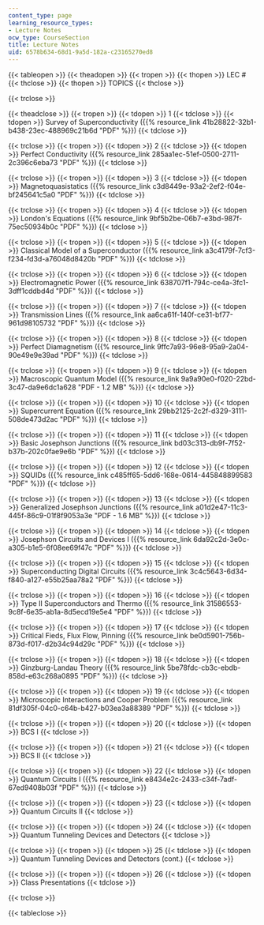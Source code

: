 ```yaml
---
content_type: page
learning_resource_types:
- Lecture Notes
ocw_type: CourseSection
title: Lecture Notes
uid: 6578b634-68d1-9a5d-182a-c23165270ed8
---
```


{{< tableopen >}}
{{< theadopen >}}
{{< tropen >}}
{{< thopen >}}
LEC #
{{< thclose >}}
{{< thopen >}}
TOPICS
{{< thclose >}}

{{< trclose >}}

{{< theadclose >}}
{{< tropen >}}
{{< tdopen >}}
1
{{< tdclose >}}
{{< tdopen >}}
Survey of Superconductivity ({{% resource_link 41b28822-32b1-b438-23ec-488969c21b6d "PDF" %}})
{{< tdclose >}}

{{< trclose >}}
{{< tropen >}}
{{< tdopen >}}
2
{{< tdclose >}}
{{< tdopen >}}
Perfect Conductivity ({{% resource_link 285aa1ec-51ef-0500-2711-2c396c6eba73 "PDF" %}})
{{< tdclose >}}

{{< trclose >}}
{{< tropen >}}
{{< tdopen >}}
3
{{< tdclose >}}
{{< tdopen >}}
Magnetoquasistatics ({{% resource_link c3d8449e-93a2-2ef2-f04e-bf245641c5a0 "PDF" %}})
{{< tdclose >}}

{{< trclose >}}
{{< tropen >}}
{{< tdopen >}}
4
{{< tdclose >}}
{{< tdopen >}}
London's Equations ({{% resource_link 9bf5b2be-06b7-e3bd-987f-75ec50934b0c "PDF" %}})
{{< tdclose >}}

{{< trclose >}}
{{< tropen >}}
{{< tdopen >}}
5
{{< tdclose >}}
{{< tdopen >}}
Classical Model of a Superconductor ({{% resource_link a3c4179f-7cf3-f234-fd3d-a76048d8420b "PDF" %}})
{{< tdclose >}}

{{< trclose >}}
{{< tropen >}}
{{< tdopen >}}
6
{{< tdclose >}}
{{< tdopen >}}
Electromagnetic Power ({{% resource_link 638707f1-794c-ce4a-3fc1-3dff1cddbd4d "PDF" %}})
{{< tdclose >}}

{{< trclose >}}
{{< tropen >}}
{{< tdopen >}}
7
{{< tdclose >}}
{{< tdopen >}}
Transmission Lines ({{% resource_link aa6ca61f-140f-ce31-bf77-961d98105732 "PDF" %}})
{{< tdclose >}}

{{< trclose >}}
{{< tropen >}}
{{< tdopen >}}
8
{{< tdclose >}}
{{< tdopen >}}
Perfect Diamagnetism ({{% resource_link 9ffc7a93-96e8-95a9-2a04-90e49e9e39ad "PDF" %}})
{{< tdclose >}}

{{< trclose >}}
{{< tropen >}}
{{< tdopen >}}
9
{{< tdclose >}}
{{< tdopen >}}
Macroscopic Quantum Model ({{% resource_link 9a9a90e0-f020-22bd-3c47-da9e6dc1a628 "PDF - 1.2 MB" %}})
{{< tdclose >}}

{{< trclose >}}
{{< tropen >}}
{{< tdopen >}}
10
{{< tdclose >}}
{{< tdopen >}}
Supercurrent Equation ({{% resource_link 29bb2125-2c2f-d329-3111-508de473d2ac "PDF" %}})
{{< tdclose >}}

{{< trclose >}}
{{< tropen >}}
{{< tdopen >}}
11
{{< tdclose >}}
{{< tdopen >}}
Basic Josephson Junctions ({{% resource_link bd03c313-db9f-7f52-b37b-202c0fae9e6b "PDF" %}})
{{< tdclose >}}

{{< trclose >}}
{{< tropen >}}
{{< tdopen >}}
12
{{< tdclose >}}
{{< tdopen >}}
SQUIDs ({{% resource_link c485ff65-5dd6-168e-0614-445848899583 "PDF" %}})
{{< tdclose >}}

{{< trclose >}}
{{< tropen >}}
{{< tdopen >}}
13
{{< tdclose >}}
{{< tdopen >}}
Generalized Josephson Junctions ({{% resource_link a01d2e47-11c3-445f-86c9-01f8f9053a3e "PDF - 1.6 MB" %}})
{{< tdclose >}}

{{< trclose >}}
{{< tropen >}}
{{< tdopen >}}
14
{{< tdclose >}}
{{< tdopen >}}
Josephson Circuits and Devices I ({{% resource_link 6da92c2d-3e0c-a305-b1e5-6f08ee69f47c "PDF" %}})
{{< tdclose >}}

{{< trclose >}}
{{< tropen >}}
{{< tdopen >}}
15
{{< tdclose >}}
{{< tdopen >}}
Superconducting Digital Circuits ({{% resource_link 3c4c5643-6d34-f840-a127-e55b25aa78a2 "PDF" %}})
{{< tdclose >}}

{{< trclose >}}
{{< tropen >}}
{{< tdopen >}}
16
{{< tdclose >}}
{{< tdopen >}}
Type II Superconductors and Thermo ({{% resource_link 31586553-9c8f-6e35-ab1a-8d5ecd19e5e4 "PDF" %}})
{{< tdclose >}}

{{< trclose >}}
{{< tropen >}}
{{< tdopen >}}
17
{{< tdclose >}}
{{< tdopen >}}
Critical Fieds, Flux Flow, Pinning ({{% resource_link be0d5901-756b-873d-f017-d2b34c94d29c "PDF" %}})
{{< tdclose >}}

{{< trclose >}}
{{< tropen >}}
{{< tdopen >}}
18
{{< tdclose >}}
{{< tdopen >}}
Ginzburg-Landau Theory ({{% resource_link 5be78fdc-cb3c-ebdb-858d-e63c268a0895 "PDF" %}})
{{< tdclose >}}

{{< trclose >}}
{{< tropen >}}
{{< tdopen >}}
19
{{< tdclose >}}
{{< tdopen >}}
Microscopic Interactions and Cooper Problem ({{% resource_link 81df305f-04c0-c64b-b427-b03ea3a88389 "PDF" %}})
{{< tdclose >}}

{{< trclose >}}
{{< tropen >}}
{{< tdopen >}}
20
{{< tdclose >}}
{{< tdopen >}}
BCS I
{{< tdclose >}}

{{< trclose >}}
{{< tropen >}}
{{< tdopen >}}
21
{{< tdclose >}}
{{< tdopen >}}
BCS II
{{< tdclose >}}

{{< trclose >}}
{{< tropen >}}
{{< tdopen >}}
22
{{< tdclose >}}
{{< tdopen >}}
Quantum Circuits I ({{% resource_link e8434e2c-2433-c34f-7adf-67ed9408b03f "PDF" %}})
{{< tdclose >}}

{{< trclose >}}
{{< tropen >}}
{{< tdopen >}}
23
{{< tdclose >}}
{{< tdopen >}}
Quantum Circuits II
{{< tdclose >}}

{{< trclose >}}
{{< tropen >}}
{{< tdopen >}}
24
{{< tdclose >}}
{{< tdopen >}}
Quantum Tunneling Devices and Detectors
{{< tdclose >}}

{{< trclose >}}
{{< tropen >}}
{{< tdopen >}}
25
{{< tdclose >}}
{{< tdopen >}}
Quantum Tunneling Devices and Detectors (cont.)
{{< tdclose >}}

{{< trclose >}}
{{< tropen >}}
{{< tdopen >}}
26
{{< tdclose >}}
{{< tdopen >}}
Class Presentations
{{< tdclose >}}

{{< trclose >}}

{{< tableclose >}}